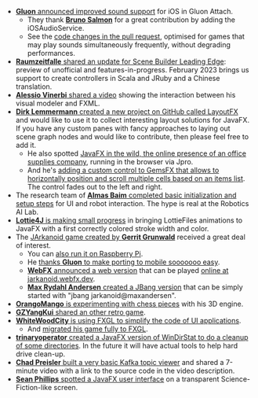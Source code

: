 * [**Gluon** announced improved sound support](https://techhub.social/@gluonhq/109902223934756469) for iOS in Gluon Attach.
  * They thank [**Bruno Salmon**](https://twitter.com/salmon_bruno) for a great contribution by adding the iOSAudioService.
  * See the [code changes in the pull request](https://github.com/gluonhq/attach/pull/347), optimised for games that may play sounds simultaneously frequently, without degrading performances.
* [**Raumzeitfalle** shared an update for Scene Builder Leading Edge](https://twitter.com/Raumzeitfalle/status/1627038605225955329): preview of unofficial and features-in-progress. February 2023 brings us support to create controllers in Scala and JRuby and a Chinese translation.
* [**Alessio Vinerbi** shared a video](https://twitter.com/Alessio_Vinerbi/status/1628098767160213525) showing the interaction between his visual modeler and FXML.
* [**Dirk Lemmermann** created a new project on GitHub called LayoutFX](https://twitter.com/dlemmermann/status/1628069536074280964) and would like to use it to collect interesting layout solutions for JavaFX. If you have any custom panes with fancy approaches to laying out scene graph nodes and would like to contribute, then please feel free to add it.
  * He also spotted [JavaFX in the wild, the online presence of an office supplies company](https://twitter.com/dlemmermann/status/1628342392964239360), running in the browser via Jpro.
  * And he's [adding a custom control to GemsFX that allows to horizontally position and scroll multiple cells based on an items list](https://twitter.com/dlemmermann/status/1628745308296425473). The control fades out to the left and right.
* The research team of [**Almas Baim** completed basic initialization and setup steps](https://twitter.com/AlmasBaim/status/1627783341805117447) for UI and robot interaction. The hype is real at the Robotics AI Lab.
* [**Lottie4J** is making small progress](https://foojay.social/@lottie4j/109909075718845055) in bringing LottieFiles animations to JavaFX with a first correctly colored stroke width and color.
* The [JArkanoid game created by **Gerrit Grunwald**](https://twitter.com/hansolo_/status/1627195942125305858) received a great deal of interest.
  * You can [also run it on Raspberry Pi](https://twitter.com/hansolo_/status/1628055233094991873).
  * He [thanks **Gluon** to make porting to mobile sooooooo easy](https://twitter.com/hansolo_/status/1627022312808513536).
  * [**WebFX** announced a web version](https://twitter.com/WebFXProject/status/1627654253253722113) that can be played [online at jarkanoid.webfx.dev](https://jarkanoid.webfx.dev/).
  * [**Max Rydahl Andersen** created a JBang version](https://twitter.com/maxandersen/status/1627453787412594688) that can be simply started with "jbang jarkanoid@maxandersen".
* [**OrangoMango** is experimenting with chess pieces](https://twitter.com/orango_mango/status/1627331295536680960) with his 3D engine.
* [**GZYangKui** shared an other retro game](https://twitter.com/YangKui7/status/1627317531966058499).
* [**WhiteWoodCity** is using FXGL to simplify the code of UI applications](https://twitter.com/WhiteWoodCity/status/1627302125960302594).
  * And [migrated his game fully to FXGL](https://twitter.com/WhiteWoodCity/status/1628316669268606976).
* [**trinaryoperator** created a JavaFX version of WinDirStat to do a cleanup of some directories](https://www.reddit.com/r/JavaFX/comments/11a36yv/windirstat_in_javafx/). In the future it will have actual tools to help hard drive clean-up.
* [**Chad Preisler** built a very basic Kafka topic viewer](https://twitter.com/cpreisler/status/1628752475434909702) and shared a 7-minute video with a link to the source code in the video description.
* [**Sean Phillips** spotted a JavaFX user interface](https://twitter.com/SeanMiPhillips/status/1628819152122019841) on a transparent Science- Fiction-like screen.
